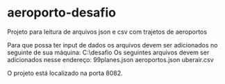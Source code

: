 # aeroporto-desafio
Projeto para leitura de arquivos json e csv com trajetos de aeroportos

Para que possa ter input de dados os arquivos devem ser adicionados no seguinte de sua máquina:
C:\desafio
  Os seguintes arquivos devem ser adicionados nesse endereço:
    99planes.json
     aeroportos.json
     uberair.csv
     
O projeto está localizado na porta 8082.
